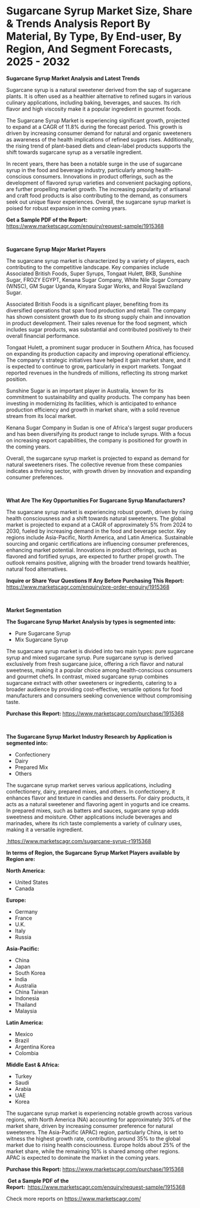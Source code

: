 <p><h1>Sugarcane Syrup Market Size, Share & Trends Analysis Report By Material, By Type, By End-user, By Region, And Segment Forecasts, 2025 - 2032</h1></p><p><strong>Sugarcane Syrup Market Analysis and Latest Trends</strong></p>
<p><p>Sugarcane syrup is a natural sweetener derived from the sap of sugarcane plants. It is often used as a healthier alternative to refined sugars in various culinary applications, including baking, beverages, and sauces. Its rich flavor and high viscosity make it a popular ingredient in gourmet foods.</p><p>The Sugarcane Syrup Market is experiencing significant growth, projected to expand at a CAGR of 11.8% during the forecast period. This growth is driven by increasing consumer demand for natural and organic sweeteners as awareness of the health implications of refined sugars rises. Additionally, the rising trend of plant-based diets and clean-label products supports the shift towards sugarcane syrup as a versatile ingredient.</p><p>In recent years, there has been a notable surge in the use of sugarcane syrup in the food and beverage industry, particularly among health-conscious consumers. Innovations in product offerings, such as the development of flavored syrup varieties and convenient packaging options, are further propelling market growth. The increasing popularity of artisanal and craft food products is also contributing to the demand, as consumers seek out unique flavor experiences. Overall, the sugarcane syrup market is poised for robust expansion in the coming years.</p></p>
<p><strong>Get a Sample PDF of the Report:&nbsp;</strong> <a href="https://www.marketscagr.com/enquiry/request-sample/1915368?utm_campaign=2202&utm_medium=2&utm_source=Github&utm_content=ia&utm_term=14022025&utm_id=sugarcane-syrup">https://www.marketscagr.com/enquiry/request-sample/1915368</a></p>
<p>&nbsp;</p>
<p><strong>Sugarcane Syrup Major Market Players</strong></p>
<p><p>The sugarcane syrup market is characterized by a variety of players, each contributing to the competitive landscape. Key companies include Associated British Foods, Super Syrups, Tongaat Hulett, BKB, Sunshine Sugar, FROZY EGYPT, Kenana Sugar Company, White Nile Sugar Company (WNSC), GM Sugar Uganda, Kinyara Sugar Works, and Royal Swaziland Sugar.</p><p>Associated British Foods is a significant player, benefiting from its diversified operations that span food production and retail. The company has shown consistent growth due to its strong supply chain and innovation in product development. Their sales revenue for the food segment, which includes sugar products, was substantial and contributed positively to their overall financial performance.</p><p>Tongaat Hulett, a prominent sugar producer in Southern Africa, has focused on expanding its production capacity and improving operational efficiency. The company's strategic initiatives have helped it gain market share, and it is expected to continue to grow, particularly in export markets. Tongaat reported revenues in the hundreds of millions, reflecting its strong market position.</p><p>Sunshine Sugar is an important player in Australia, known for its commitment to sustainability and quality products. The company has been investing in modernizing its facilities, which is anticipated to enhance production efficiency and growth in market share, with a solid revenue stream from its local market.</p><p>Kenana Sugar Company in Sudan is one of Africa's largest sugar producers and has been diversifying its product range to include syrups. With a focus on increasing export capabilities, the company is positioned for growth in the coming years.</p><p>Overall, the sugarcane syrup market is projected to expand as demand for natural sweeteners rises. The collective revenue from these companies indicates a thriving sector, with growth driven by innovation and expanding consumer preferences.</p></p>
<p>&nbsp;</p>
<p><strong>What Are The Key Opportunities For Sugarcane Syrup Manufacturers?</strong></p>
<p><p>The sugarcane syrup market is experiencing robust growth, driven by rising health consciousness and a shift towards natural sweeteners. The global market is projected to expand at a CAGR of approximately 5% from 2024 to 2030, fueled by increasing demand in the food and beverage sector. Key regions include Asia-Pacific, North America, and Latin America. Sustainable sourcing and organic certifications are influencing consumer preferences, enhancing market potential. Innovations in product offerings, such as flavored and fortified syrups, are expected to further propel growth. The outlook remains positive, aligning with the broader trend towards healthier, natural food alternatives.</p></p>
<p><strong>Inquire or Share Your Questions If Any Before Purchasing This Report:</strong> <a href="https://www.marketscagr.com/enquiry/pre-order-enquiry/1915368?utm_campaign=2202&utm_medium=2&utm_source=Github&utm_content=ia&utm_term=14022025&utm_id=sugarcane-syrup">https://www.marketscagr.com/enquiry/pre-order-enquiry/1915368</a></p>
<p>&nbsp;</p>
<p><strong>Market Segmentation</strong></p>
<p><strong>The Sugarcane Syrup Market Analysis by types is segmented into:</strong></p>
<p><ul><li>Pure Sugarcane Syrup</li><li>Mix Sugarcane Syrup</li></ul></p>
<p><p>The sugarcane syrup market is divided into two main types: pure sugarcane syrup and mixed sugarcane syrup. Pure sugarcane syrup is derived exclusively from fresh sugarcane juice, offering a rich flavor and natural sweetness, making it a popular choice among health-conscious consumers and gourmet chefs. In contrast, mixed sugarcane syrup combines sugarcane extract with other sweeteners or ingredients, catering to a broader audience by providing cost-effective, versatile options for food manufacturers and consumers seeking convenience without compromising taste.</p></p>
<p><strong>Purchase this Report:&nbsp;</strong><a href="https://www.marketscagr.com/purchase/1915368?utm_campaign=2202&utm_medium=2&utm_source=Github&utm_content=ia&utm_term=14022025&utm_id=sugarcane-syrup">https://www.marketscagr.com/purchase/1915368</a></p>
<p>&nbsp;</p>
<p><strong>The Sugarcane Syrup Market Industry Research by Application is segmented into:</strong></p>
<p><ul><li>Confectionery</li><li>Dairy</li><li>Prepared Mix</li><li>Others</li></ul></p>
<p><p>The sugarcane syrup market serves various applications, including confectionery, dairy, prepared mixes, and others. In confectionery, it enhances flavor and texture in candies and desserts. For dairy products, it acts as a natural sweetener and flavoring agent in yogurts and ice creams. In prepared mixes, such as batters and sauces, sugarcane syrup adds sweetness and moisture. Other applications include beverages and marinades, where its rich taste complements a variety of culinary uses, making it a versatile ingredient.</p></p>
<p><a href="https://www.marketscagr.com/sugarcane-syrup-r1915368?utm_campaign=2202&utm_medium=2&utm_source=Github&utm_content=ia&utm_term=14022025&utm_id=sugarcane-syrup">&nbsp;https://www.marketscagr.com/sugarcane-syrup-r1915368</a></p>
<p><strong>In terms of Region, the Sugarcane Syrup Market Players available by Region are:</strong></p>
<p>
    <p> <strong> North America: </strong>
        <ul>
            <li>United States</li>
            <li>Canada</li>
        </ul>
        </p> 
    <p> <strong> Europe: </strong>
        <ul>
            <li>Germany</li>
            <li>France</li>
            <li>U.K.</li>
            <li>Italy</li>
            <li>Russia</li>
        </ul>
        </p> 
    <p> <strong> Asia-Pacific: </strong>
        <ul>
            <li>China</li>
            <li>Japan</li>
            <li>South Korea</li>
            <li>India</li>
            <li>Australia</li>
            <li>China Taiwan</li>
            <li>Indonesia</li>
            <li>Thailand</li>
            <li>Malaysia</li>
        </ul>
        </p> 
    <p> <strong> Latin America: </strong>
        <ul>
            <li>Mexico</li>
            <li>Brazil</li>
            <li>Argentina Korea</li>
            <li>Colombia</li>
        </ul>
        </p> 
    <p> <strong> Middle East & Africa: </strong>
        <ul>
            <li>Turkey</li>
            <li>Saudi</li>
            <li>Arabia</li>
            <li>UAE</li>
            <li>Korea</li>
        </ul>
    </p>
    </p>
<p><p>The sugarcane syrup market is experiencing notable growth across various regions, with North America (NA) accounting for approximately 30% of the market share, driven by increasing consumer preference for natural sweeteners. The Asia-Pacific (APAC) region, particularly China, is set to witness the highest growth rate, contributing around 35% to the global market due to rising health consciousness. Europe holds about 25% of the market share, while the remaining 10% is shared among other regions. APAC is expected to dominate the market in the coming years.</p></p>
<p><strong>Purchase this Report: </strong><a href="https://www.marketscagr.com/purchase/1915368?utm_campaign=2202&utm_medium=2&utm_source=Github&utm_content=ia&utm_term=14022025&utm_id=sugarcane-syrup">https://www.marketscagr.com/purchase/1915368</a></p>
<p>&nbsp;<strong>Get a Sample PDF of the Report:&nbsp;&nbsp;</strong><a href="https://www.marketscagr.com/enquiry/request-sample/1915368?utm_campaign=2202&utm_medium=2&utm_source=Github&utm_content=ia&utm_term=14022025&utm_id=sugarcane-syrup">https://www.marketscagr.com/enquiry/request-sample/1915368</a></p>
<p><strong></strong></p>
<p>Check more reports on <a href="https://www.marketscagr.com/?utm_campaign=2202&utm_medium=2&utm_source=Github&utm_content=ia&utm_term=14022025&utm_id=sugarcane-syrup">https://www.marketscagr.com/</a></p>